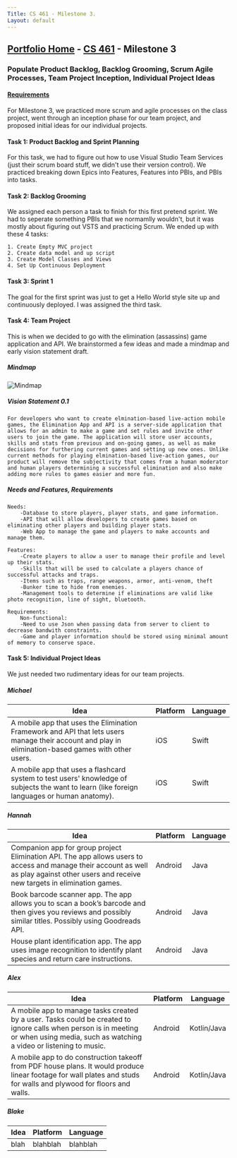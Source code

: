 ```yaml
---
Title: CS 461 - Milestone 3.
Layout: default
---
```

## [Portfolio Home](https://mgeorgebrown89.github.io/CS-Portfolio) - [CS 461](https://mgeorgebrown89.github.io/CS-Portfolio/CS-461) - Milestone 3
### Populate Product Backlog, Backlog Grooming, Scrum Agile Processes, Team Project Inception, Individual Project Ideas
#### [Requirements](http://www.wou.edu/~morses/classes/cs46x/assignments/t2/M3.html)

For Milestone 3, we practiced more scrum and agile processes on the class project, went through an inception phase for our team project, and proposed initial ideas for our individual projects.

#### Task 1: Product Backlog and Sprint Planning

For this task, we had to figure out how to use Visual Studio Team Services (just their scrum board stuff, we didn't use their version control). We practiced breaking down Epics into Features, Features into PBIs, and PBIs into tasks. 

#### Task 2: Backlog Grooming

We assigned each person a task to finish for this first pretend sprint. We had to seperate something PBIs that we normamlly wouldn't, but it was mostly about figuring out VSTS and practicing Scrum. We ended up with these 4 tasks:

    1. Create Empty MVC project
    2. Create data model and up script
    3. Create Model Classes and Views
    4. Set Up Continuous Deployment

#### Task 3: Sprint 1

The goal for the first sprint was just to get a Hello World style site up and continuously deployed. I was assigned the third task.

#### Task 4: Team Project

This is when we decided to go with the elimination (assassins) game application and API. We brainstormed a few ideas and made a mindmap and early vision statement draft. 

##### Mindmap

![Mindmap](https://mgeorgebrown89.github.io/CS-Portfolio/CS-461/milestone3/mindmap.png)

##### Vision Statement 0.1

```
For developers who want to create elmination-based live-action mobile games, the Elimination App and API is a server-side application that allows for an admin to make a game and set rules and invite other users to join the game. The application will store user accounts, skills and stats from previous and on-going games, as well as make decisions for furthering current games and setting up new ones. Unlike current methods for playing elmination-based live-action games, our product will remove the subjectivity that comes from a human moderator and human players determining a successful elimination and also make adding more rules to games easier and more fun.
```

##### Needs and Features, Requirements

```
Needs:
    -Database to store players, player stats, and game information.
    -API that will allow developers to create games based on eliminating other players and building player stats.
    -Web App to manage the game and players to make accounts and manage them.
    
Features:
    -Create players to allow a user to manage their profile and level up their stats.
    -Skills that will be used to calculate a players chance of successful attacks and traps.
    -Items such as traps, range weapons, armor, anti-venom, theft
    -Bunker time to hide from enemies. 
    -Management tools to determine if eliminations are valid like photo recognition, line of sight, bluetooth.

Requirements:
    Non-functional:
    -Need to use Json when passing data from server to client to decrease bandwith constraints.
    -Game and player information should be stored using minimal amount of memory to conserve space.
```

#### Task 5: Individual Project Ideas

We just needed two rudimentary ideas for our team projects. 

##### Michael

| Idea | Platform | Language |
| ---- | -------- | -------- |
| A mobile app that uses the Elimination Framework and API that lets users manage their account and play in elimination-based games with other users.  | iOS | Swift |
| A mobile app that uses a flashcard system to test users' knowledge of subjects the want to learn (like foreign languages or human anatomy). | iOS | Swift |

##### Hannah

| Idea | Platform | Language |
| ---- | -------- | -------- |
| Companion app for group project Elimination API. The app allows users to access and manage their account as well as play against other users and receive new targets in elimination games. | Android | Java |
| Book barcode scanner app. The app allows you to scan a book’s barcode and then gives you reviews and possibly similar titles. Possibly using Goodreads API. | Android | Java |
| House plant identification app. The app uses image recognition to identify plant species and return care instructions. | Android | Java |

##### Alex

| Idea | Platform | Language |
| ---- | -------- | -------- |
| A mobile app to manage tasks created by a user. Tasks could be created to ignore calls when person is in meeting or when using media, such as watching a video or listening to music. | Android | Kotlin/Java |
|A mobile app to do construction takeoff from PDF house plans. It would produce linear footage for wall plates and studs for walls and plywood for floors and walls. | Android | Kotlin/Java |

##### Blake

| Idea | Platform | Language |
| ---- | -------- | -------- |
| blah | blahblah | blahblah |